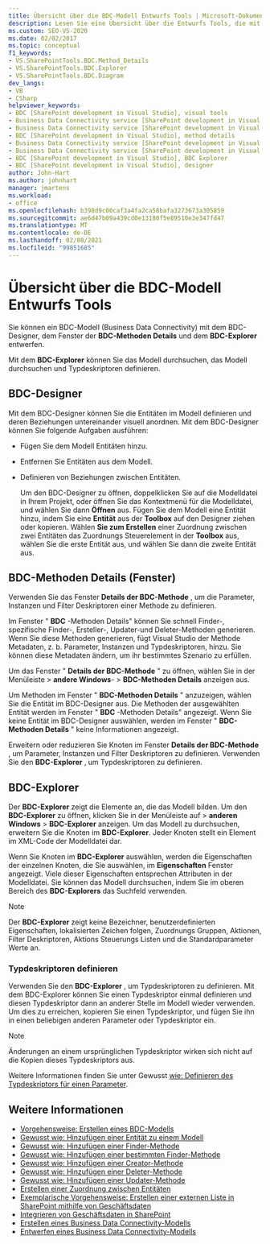 ```yaml
---
title: Übersicht über die BDC-Modell Entwurfs Tools | Microsoft-Dokumentation
description: Lesen Sie eine Übersicht über die Entwurfs Tools, die mit einem Business Data Connectivity (BDC)-Modell verwendet werden können. Erfahren Sie mehr über den BDC-Designer, das BDC-Methoden Detailfenster und den BDC-Explorer.
ms.custom: SEO-VS-2020
ms.date: 02/02/2017
ms.topic: conceptual
f1_keywords:
- VS.SharePointTools.BDC.Method_Details
- VS.SharePointTools.BDC.Explorer
- VS.SharePointTools.BDC.Diagram
dev_langs:
- VB
- CSharp
helpviewer_keywords:
- BDC [SharePoint development in Visual Studio], visual tools
- Business Data Connectivity service [SharePoint development in Visual Studio], visual tools
- Business Data Connectivity service [SharePoint development in Visual Studio], BDC Explorer
- BDC [SharePoint development in Visual Studio], method details
- Business Data Connectivity service [SharePoint development in Visual Studio], designer
- Business Data Connectivity service [SharePoint development in Visual Studio], method details
- BDC [SharePoint development in Visual Studio], BDC Explorer
- BDC [SharePoint development in Visual Studio], designer
author: John-Hart
ms.author: johnhart
manager: jmartens
ms.workload:
- office
ms.openlocfilehash: b398d9c00caf3a4fa2ca58bafa3273673a305859
ms.sourcegitcommit: ae6d47b09a439cd0e13180f5e89510e3e347fd47
ms.translationtype: MT
ms.contentlocale: de-DE
ms.lasthandoff: 02/08/2021
ms.locfileid: "99851685"
---
```

# <a name="bdc-model-design-tools-overview"></a>Übersicht über die BDC-Modell Entwurfs Tools
  Sie können ein BDC-Modell (Business Data Connectivity) mit dem BDC-Designer, dem Fenster der **BDC-Methoden Details** und dem **BDC-Explorer** entwerfen.

 Mit dem **BDC-Explorer** können Sie das Modell durchsuchen, das Modell durchsuchen und Typdeskriptoren definieren.

## <a name="bdc-designer"></a>BDC-Designer
 Mit dem BDC-Designer können Sie die Entitäten im Modell definieren und deren Beziehungen untereinander visuell anordnen. Mit dem BDC-Designer können Sie folgende Aufgaben ausführen:

- Fügen Sie dem Modell Entitäten hinzu.

- Entfernen Sie Entitäten aus dem Modell.

- Definieren von Beziehungen zwischen Entitäten.

  Um den BDC-Designer zu öffnen, doppelklicken Sie auf die Modelldatei in Ihrem Projekt, oder öffnen Sie das Kontextmenü für die Modelldatei, und wählen Sie dann **Öffnen** aus. Fügen Sie dem Modell eine Entität hinzu, indem Sie eine **Entität** aus der **Toolbox** auf den Designer ziehen oder kopieren. Wählen **Sie zum Erstellen** einer Zuordnung zwischen zwei Entitäten das Zuordnungs Steuerelement in der **Toolbox** aus, wählen Sie die erste Entität aus, und wählen Sie dann die zweite Entität aus.

## <a name="bdc-method-details-window"></a>BDC-Methoden Details (Fenster)
 Verwenden Sie das Fenster **Details der BDC-Methode** , um die Parameter, Instanzen und Filter Deskriptoren einer Methode zu definieren.

 Im Fenster " **BDC** -Methoden Details" können Sie schnell Finder-, spezifische Finder-, Ersteller-, Updater-und Deleter-Methoden generieren. Wenn Sie diese Methoden generieren, fügt Visual Studio der Methode Metadaten, z. b. Parameter, Instanzen und Typdeskriptoren, hinzu. Sie können diese Metadaten ändern, um ihr bestimmtes Szenario zu erfüllen.

 Um das Fenster " **Details der BDC-Methode** " zu öffnen, wählen Sie in der Menüleiste   >  **andere Windows**-  >  **BDC-Methoden Details** anzeigen aus.

 Um Methoden im Fenster " **BDC-Methoden Details** " anzuzeigen, wählen Sie die Entität im BDC-Designer aus. Die Methoden der ausgewählten Entität werden im Fenster " **BDC** -Methoden Details" angezeigt. Wenn Sie keine Entität im BDC-Designer auswählen, werden im Fenster " **BDC-Methoden Details** " keine Informationen angezeigt.

 Erweitern oder reduzieren Sie Knoten im Fenster **Details der BDC-Methode** , um Parameter, Instanzen und Filter Deskriptoren zu definieren. Verwenden Sie den **BDC-Explorer** , um Typdeskriptoren zu definieren.

## <a name="bdc-explorer"></a>BDC-Explorer
 Der **BDC-Explorer** zeigt die Elemente an, die das Modell bilden. Um den **BDC-Explorer** zu öffnen, klicken Sie in der Menüleiste auf  >  **anderen Windows**  >  **BDC-Explorer** anzeigen. Um das Modell zu durchsuchen, erweitern Sie die Knoten im **BDC-Explorer**. Jeder Knoten stellt ein Element im XML-Code der Modelldatei dar.

 Wenn Sie Knoten im **BDC-Explorer** auswählen, werden die Eigenschaften der einzelnen Knoten, die Sie auswählen, im **Eigenschaften** Fenster angezeigt. Viele dieser Eigenschaften entsprechen Attributen in der Modelldatei. Sie können das Modell durchsuchen, indem Sie im oberen Bereich des **BDC-Explorers** das Suchfeld verwenden.

> [!NOTE]
> Der **BDC-Explorer** zeigt keine Bezeichner, benutzerdefinierten Eigenschaften, lokalisierten Zeichen folgen, Zuordnungs Gruppen, Aktionen, Filter Deskriptoren, Aktions Steuerungs Listen und die Standardparameter Werte an.

### <a name="define-type-descriptors"></a>Typdeskriptoren definieren
 Verwenden Sie den **BDC-Explorer** , um Typdeskriptoren zu definieren. Mit dem BDC-Explorer können Sie einen Typdeskriptor einmal definieren und diesen Typdeskriptor dann an anderer Stelle im Modell wieder verwenden. Um dies zu erreichen, kopieren Sie einen Typdeskriptor, und fügen Sie ihn in einen beliebigen anderen Parameter oder Typdeskriptor ein.

> [!NOTE]
> Änderungen an einem ursprünglichen Typdeskriptor wirken sich nicht auf die Kopien dieses Typdeskriptors aus.

 Weitere Informationen finden Sie unter Gewusst [wie: Definieren des Typdeskriptors für einen Parameter](../sharepoint/how-to-define-the-type-descriptor-of-a-parameter.md).

## <a name="see-also"></a>Weitere Informationen
- [Vorgehensweise: Erstellen eines BDC-Modells](../sharepoint/how-to-create-a-bdc-model.md)
- [Gewusst wie: Hinzufügen einer Entität zu einem Modell](../sharepoint/how-to-add-an-entity-to-a-model.md)
- [Gewusst wie: Hinzufügen einer Finder-Methode](../sharepoint/how-to-add-a-finder-method.md)
- [Gewusst wie: Hinzufügen einer bestimmten Finder-Methode](../sharepoint/how-to-add-a-specific-finder-method.md)
- [Gewusst wie: Hinzufügen einer Creator-Methode](../sharepoint/how-to-add-a-creator-method.md)
- [Gewusst wie: Hinzufügen einer Deleter-Methode](../sharepoint/how-to-add-a-deleter-method.md)
- [Gewusst wie: Hinzufügen einer Updater-Methode](../sharepoint/how-to-add-an-updater-method.md)
- [Erstellen einer Zuordnung zwischen Entitäten](../sharepoint/creating-an-association-between-entities.md)
- [Exemplarische Vorgehensweise: Erstellen einer externen Liste in SharePoint mithilfe von Geschäftsdaten](../sharepoint/walkthrough-creating-an-external-list-in-sharepoint-by-using-business-data.md)
- [Integrieren von Geschäftsdaten in SharePoint](../sharepoint/integrating-business-data-into-sharepoint.md)
- [Erstellen eines Business Data Connectivity-Modells](../sharepoint/creating-a-business-data-connectivity-model.md)
- [Entwerfen eines Business Data Connectivity-Modells](../sharepoint/designing-a-business-data-connectivity-model.md)
